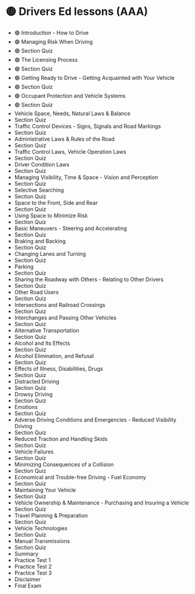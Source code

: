 # 🟡 Drivers Ed lessons (AAA)

* 🟢 Introduction - How to Drive
* 🟢 Managing Risk When Driving
* 🟢 Section Quiz
* 🟢 The Licensing Process
* 🟢 Section Quiz
* 🟢 Getting Ready to Drive - Getting Acquainted with Your Vehicle
* 🟢 Section Quiz
* 🟢 Occupant Protection and Vehicle Systems
* 🟢 Section Quiz
* Vehicle Space, Needs, Natural Laws & Balance
* Section Quiz
* Traffic Control Devices - Signs, Signals and Road Markings
* Section Quiz
* Administrative Laws & Rules of the Road
* Section Quiz
* Traffic Control Laws, Vehicle Operation Laws
* Section Quiz
* Driver Condition Laws
* Section Quiz
* Managing Visibility, Time & Space - Vision and Perception
* Section Quiz
* Selective Searching
* Section Quiz
* Space to the Front, Side and Rear
* Section Quiz
* Using Space to Minimize Risk
* Section Quiz
* Basic Maneuvers - Steering and Accelerating
* Section Quiz
* Braking and Backing
* Section Quiz
* Changing Lanes and Turning
* Section Quiz
* Parking
* Section Quiz
* Sharing the Roadway with Others - Relating to Other Drivers
* Section Quiz
* Other Road Users
* Section Quiz
* Intersections and Railroad Crossings
* Section Quiz
* Interchanges and Passing Other Vehicles
* Section Quiz
* Alternative Transportation
* Section Quiz
* Alcohol and Its Effects
* Section Quiz
* Alcohol Elimination, and Refusal
* Section Quiz
* Effects of Illness, Disabilities, Drugs
* Section Quiz
* Distracted Driving
* Section Quiz
* Drowsy Driving
* Section Quiz
* Emotions
* Section Quiz
* Adverse Driving Conditions and Emergencies - Reduced Visibility Driving
* Section Quiz
* Reduced Traction and Handling Skids
* Section Quiz
* Vehicle Failures
* Section Quiz
* Minimizing Consequences of a Collision
* Section Quiz
* Economical and Trouble-free Driving - Fuel Economy
* Section Quiz
* Maintaining Your Vehicle
* Section Quiz
* Vehicle Ownership & Maintenance - Purchasing and Insuring a Vehicle
* Section Quiz
* Travel Planning & Preparation
* Section Quiz
* Vehicle Technologies
* Section Quiz
* Manual Transmissions
* Section Quiz
* Summary
* Practice Test 1
* Practice Test 2
* Practice Test 3
* Disclaimer
* Final Exam
